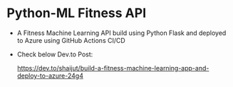 # Python-ML Fitness API


- A Fitness Machine Learning API build using Python Flask and deployed to Azure using GitHub Actions CI/CD

- Check below Dev.to Post:

  https://dev.to/shaijut/build-a-fitness-machine-learning-app-and-deploy-to-azure-24g4
